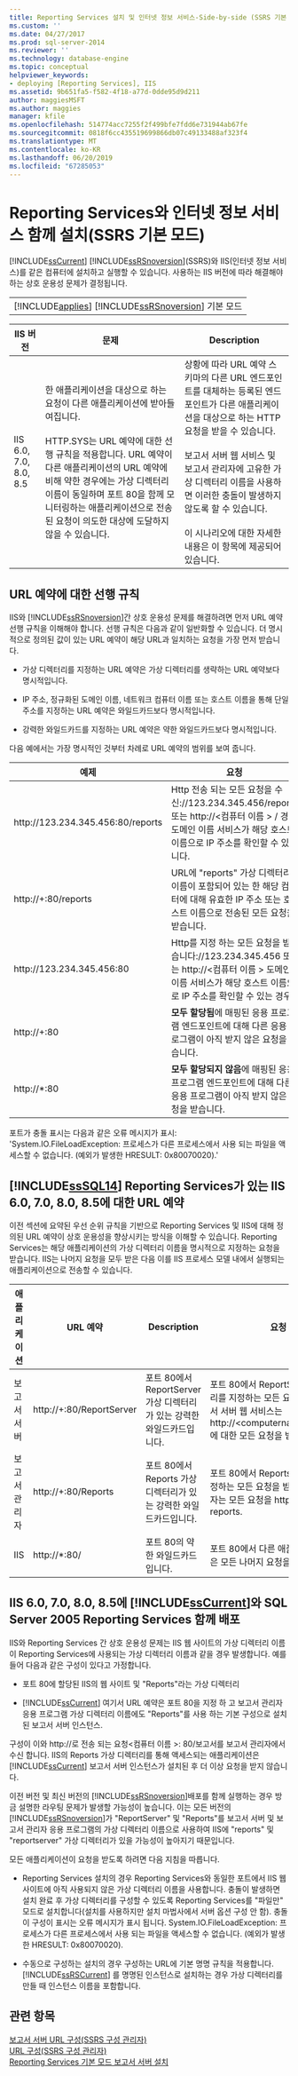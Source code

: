 ```yaml
---
title: Reporting Services 설치 및 인터넷 정보 서비스-Side-by-side (SSRS 기본 모드) | Microsoft Docs
ms.custom: ''
ms.date: 04/27/2017
ms.prod: sql-server-2014
ms.reviewer: ''
ms.technology: database-engine
ms.topic: conceptual
helpviewer_keywords:
- deploying [Reporting Services], IIS
ms.assetid: 9b651fa5-f582-4f18-a77d-0dde95d9d211
author: maggiesMSFT
ms.author: maggies
manager: kfile
ms.openlocfilehash: 514774acc7255f2f499bfe7fdd6e731944ab67fe
ms.sourcegitcommit: 0818f6cc435519699866db07c49133488af323f4
ms.translationtype: MT
ms.contentlocale: ko-KR
ms.lasthandoff: 06/20/2019
ms.locfileid: "67285053"
---
```

# <a name="install-reporting-services-and-internet-information-services-side-by-side-ssrs-native-mode"></a>Reporting Services와 인터넷 정보 서비스 함께 설치(SSRS 기본 모드)
  [!INCLUDE[ssCurrent](../../includes/sscurrent-md.md)] [!INCLUDE[ssRSnoversion](../../includes/ssrsnoversion-md.md)](SSRS)와 IIS(인터넷 정보 서비스)를 같은 컴퓨터에 설치하고 실행할 수 있습니다. 사용하는 IIS 버전에 따라 해결해야 하는 상호 운용성 문제가 결정됩니다.  
  
||  
|-|  
|[!INCLUDE[applies](../../includes/applies-md.md)] [!INCLUDE[ssRSnoversion](../../includes/ssrsnoversion-md.md)] 기본 모드|  
  
|IIS 버전|문제|Description|  
|-----------------|------------|-----------------|  
|IIS 6.0, 7.0, 8.0, 8.5|한 애플리케이션을 대상으로 하는 요청이 다른 애플리케이션에 받아들여집니다.<br /><br /> HTTP.SYS는 URL 예약에 대한 선행 규칙을 적용합니다. URL 예약이 다른 애플리케이션의 URL 예약에 비해 약한 경우에는 가상 디렉터리 이름이 동일하며 포트 80을 함께 모니터링하는 애플리케이션으로 전송된 요청이 의도한 대상에 도달하지 않을 수 있습니다.|상황에 따라 URL 예약 스키마의 다른 URL 엔드포인트를 대체하는 등록된 엔드포인트가 다른 애플리케이션을 대상으로 하는 HTTP 요청을 받을 수 있습니다.<br /><br /> 보고서 서버 웹 서비스 및 보고서 관리자에 고유한 가상 디렉터리 이름을 사용하면 이러한 충돌이 발생하지 않도록 할 수 있습니다.<br /><br /> 이 시나리오에 대한 자세한 내용은 이 항목에 제공되어 있습니다.|  
  
## <a name="precedence-rules-for-url-reservations"></a>URL 예약에 대한 선행 규칙  
 IIS와 [!INCLUDE[ssRSnoversion](../../includes/ssrsnoversion-md.md)]간 상호 운용성 문제를 해결하려면 먼저 URL 예약 선행 규칙을 이해해야 합니다. 선행 규칙은 다음과 같이 일반화할 수 있습니다. 더 명시적으로 정의된 값이 있는 URL 예약이 해당 URL과 일치하는 요청을 가장 먼저 받습니다.  
  
-   가상 디렉터리를 지정하는 URL 예약은 가상 디렉터리를 생략하는 URL 예약보다 명시적입니다.  
  
-   IP 주소, 정규화된 도메인 이름, 네트워크 컴퓨터 이름 또는 호스트 이름을 통해 단일 주소를 지정하는 URL 예약은 와일드카드보다 명시적입니다.  
  
-   강력한 와일드카드를 지정하는 URL 예약은 약한 와일드카드보다 명시적입니다.  
  
 다음 예에서는 가장 명시적인 것부터 차례로 URL 예약의 범위를 보여 줍니다.  
  
|예제|요청|  
|-------------|-------------|  
|http:\//123.234.345.456:80/reports|Http 전송 되는 모든 요청을 수신:\//123.234.345.456/reports 또는 http://\<컴퓨터 이름 > / 경우 도메인 이름 서비스가 해당 호스트 이름으로 IP 주소를 확인할 수 있습니다.|  
|http://+:80/reports|URL에 "reports" 가상 디렉터리 이름이 포함되어 있는 한 해당 컴퓨터에 대해 유효한 IP 주소 또는 호스트 이름으로 전송된 모든 요청을 받습니다.|  
|http:\//123.234.345.456:80|Http를 지정 하는 모든 요청을 받습니다:\//123.234.345.456 또는 http://\<컴퓨터 이름 > 도메인 이름 서비스가 해당 호스트 이름으로 IP 주소를 확인할 수 있는 경우.|  
|http://+:80|**모두 할당됨**에 매핑된 응용 프로그램 엔드포인트에 대해 다른 응용 프로그램이 아직 받지 않은 요청을 받습니다.|  
|http://*:80|**모두 할당되지 않음**에 매핑된 응용 프로그램 엔드포인트에 대해 다른 응용 프로그램이 아직 받지 않은 요청을 받습니다.|  
  
 포트가 충돌 표시는 다음과 같은 오류 메시지가 표시: 'System.IO.FileLoadException: 프로세스가 다른 프로세스에서 사용 되는 파일을 액세스할 수 없습니다. (예외가 발생한 HRESULT: 0x80070020).'  
  
## <a name="url-reservations-for-iis-60-70-80-85-with-includesssql14includessssql14-mdmd-reporting-services"></a>[!INCLUDE[ssSQL14](../../includes/sssql14-md.md)] Reporting Services가 있는 IIS 6.0, 7.0, 8.0, 8.5에 대한 URL 예약  
 이전 섹션에 요약된 우선 순위 규칙을 기반으로 Reporting Services 및 IIS에 대해 정의된 URL 예약이 상호 운용성을 향상시키는 방식을 이해할 수 있습니다. Reporting Services는 해당 애플리케이션의 가상 디렉터리 이름을 명시적으로 지정하는 요청을 받습니다. IIS는 나머지 요청을 모두 받은 다음 이를 IIS 프로세스 모델 내에서 실행되는 애플리케이션으로 전송할 수 있습니다.  
  
|애플리케이션|URL 예약|Description|요청 수신|  
|-----------------|---------------------|-----------------|---------------------|  
|보고서 서버|http://+:80/ReportServer|포트 80에서 ReportServer 가상 디렉터리가 있는 강력한 와일드카드입니다.|포트 80에서 ReportServer 가상 디렉터리를 지정하는 모든 요청을 받습니다. 보고서 서버 웹 서비스는 http://\<computername>/reportserver에 대한 모든 요청을 받습니다.|  
|보고서 관리자|http://+:80/Reports|포트 80에서 Reports 가상 디렉터리가 있는 강력한 와일드카드입니다.|포트 80에서 Reports 가상 디렉터리를 지정하는 모든 요청을 받습니다. 보고서 관리자는 모든 요청을 http://\<컴퓨터 이름 > / reports.|  
|IIS|http://*:80/|포트 80의 약한 와일드카드입니다.|포트 80에서 다른 애플리케이션이 받지 않은 모든 나머지 요청을 받습니다.|  
  
## <a name="side-by-side-deployments-of-includesscurrentincludessscurrent-mdmd-and-sql-server-2005-reporting-services-on-iis-60-70-80-85"></a>IIS 6.0, 7.0, 8.0, 8.5에 [!INCLUDE[ssCurrent](../../includes/sscurrent-md.md)]와 SQL Server 2005 Reporting Services 함께 배포  
 IIS와 Reporting Services 간 상호 운용성 문제는 IIS 웹 사이트의 가상 디렉터리 이름이 Reporting Services에 사용되는 가상 디렉터리 이름과 같을 경우 발생합니다. 예를 들어 다음과 같은 구성이 있다고 가정합니다.  
  
-   포트 80에 할당된 IIS의 웹 사이트 및 "Reports"라는 가상 디렉터리  
  
-   [!INCLUDE[ssCurrent](../../includes/sscurrent-md.md)] 여기서 URL 예약은 포트 80을 지정 하 고 보고서 관리자 응용 프로그램 가상 디렉터리 이름에도 "Reports"를 사용 하는 기본 구성으로 설치 된 보고서 서버 인스턴스.  
  
 구성이 이와 http://로 전송 되는 요청\<컴퓨터 이름 >: 80/보고서를 보고서 관리자에서 수신 합니다. IIS의 Reports 가상 디렉터리를 통해 액세스되는 애플리케이션은 [!INCLUDE[ssCurrent](../../includes/sscurrent-md.md)] 보고서 서버 인스턴스가 설치된 후 더 이상 요청을 받지 않습니다.  
  
 이전 버전 및 최신 버전의 [!INCLUDE[ssRSnoversion](../../includes/ssrsnoversion-md.md)]배포를 함께 실행하는 경우 방금 설명한 라우팅 문제가 발생할 가능성이 높습니다. 이는 모든 버전의 [!INCLUDE[ssRSnoversion](../../includes/ssrsnoversion-md.md)]가 "ReportServer" 및 "Reports"를 보고서 서버 및 보고서 관리자 응용 프로그램의 가상 디렉터리 이름으로 사용하여 IIS에 "reports" 및 "reportserver" 가상 디렉터리가 있을 가능성이 높아지기 때문입니다.  
  
 모든 애플리케이션이 요청을 받도록 하려면 다음 지침을 따릅니다.  
  
-   Reporting Services 설치의 경우 Reporting Services와 동일한 포트에서 IIS 웹 사이트에 아직 사용되지 않은 가상 디렉터리 이름을 사용합니다. 충돌이 발생하면 설치 완료 후 가상 디렉터리를 구성할 수 있도록 Reporting Services를 "파일만" 모드로 설치합니다(설치를 사용하지만 설치 마법사에서 서버 옵션 구성 안 함). 충돌이 구성이 표시는 오류 메시지가 표시 됩니다. System.IO.FileLoadException: 프로세스가 다른 프로세스에서 사용 되는 파일을 액세스할 수 없습니다. (예외가 발생한 HRESULT: 0x80070020).  
  
-   수동으로 구성하는 설치의 경우 구성하는 URL에 기본 명명 규칙을 적용합니다. [!INCLUDE[ssRSCurrent](../../includes/ssrscurrent-md.md)] 를 명명된 인스턴스로 설치하는 경우 가상 디렉터리를 만들 때 인스턴스 이름을 포함합니다.  
  
## <a name="see-also"></a>관련 항목  
 [보고서 서버 URL 구성&#40;SSRS 구성 관리자&#41;](configure-report-server-urls-ssrs-configuration-manager.md)   
 [URL 구성&#40;SSRS 구성 관리자&#41;](configure-a-url-ssrs-configuration-manager.md)   
 [Reporting Services 기본 모드 보고서 서버 설치](install-reporting-services-native-mode-report-server.md)  
  
  
